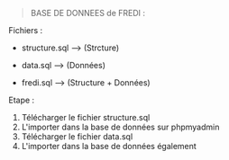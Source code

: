 > BASE DE DONNEES de FREDI :

Fichiers :

- structure.sql         -->    (Strcture) 
- data.sql          -->    (Données) 

- fredi.sql         -->    (Structure + Données) 


Etape :
<ol>
  <li>Télécharger le fichier structure.sql </li>
  <li>L'importer dans la base de données sur phpmyadmin </li>
  <li>Télécharger le fichier data.sql </li>
  <li>L'importer dans la base de données également</li>
<ol>



